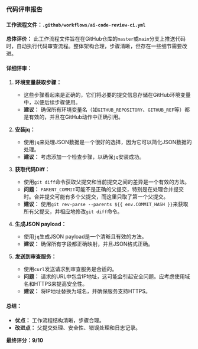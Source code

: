 ### 代码评审报告

#### 工作流程文件：`.github/workflows/ai-code-review-ci.yml`

**总体评价：**
此工作流程文件旨在在GitHub仓库的`master`或`main`分支上推送代码时，自动执行代码审查流程。整体架构合理，步骤清晰，但存在一些细节需要改进。

#### 详细评审：

1. **环境变量获取步骤：**
   - 这些步骤看起来是正确的，它们将必要的提交信息存储在GitHub环境变量中，以便后续步骤使用。
   - **建议：** 确保所有环境变量名（如`GITHUB_REPOSITORY`、`GITHUB_REF`等）都是有效的，并且在GitHub动作中正确引用。

2. **安装jq：**
   - 使用`jq`来处理JSON数据是一个很好的选择，因为它可以简化JSON数据的处理。
   - **建议：** 考虑添加一个检查步骤，以确保`jq`安装成功。

3. **获取代码Diff：**
   - 使用`git diff`命令获取父提交和当前提交之间的差异是一个有效的方法。
   - **问题：** `PARENT_COMMIT`可能不是正确的父提交，特别是在处理合并提交时。合并提交可能有多个父提交，而这里只取了第一个父提交。
   - **建议：** 使用`git rev-parse --parents ${{ env.COMMIT_HASH }}`来获取所有父提交，并相应地修改`git diff`命令。

4. **生成JSON payload：**
   - 使用`jq`生成JSON payload是一个清晰且有效的方法。
   - **建议：** 确保所有字段都正确映射，并且JSON格式正确。

5. **发送到审查服务：**
   - 使用`curl`发送请求到审查服务是合适的。
   - **问题：** 请求的URL中包含IP地址，这可能会引起安全问题。应考虑使用域名和HTTPS来提高安全性。
   - **建议：** 将IP地址替换为域名，并确保服务支持HTTPS。

#### 总结：
- **优点：** 工作流程结构清晰，步骤合理。
- **改进点：** 父提交处理、安全性、错误处理和日志记录。

**最终评分：9/10**